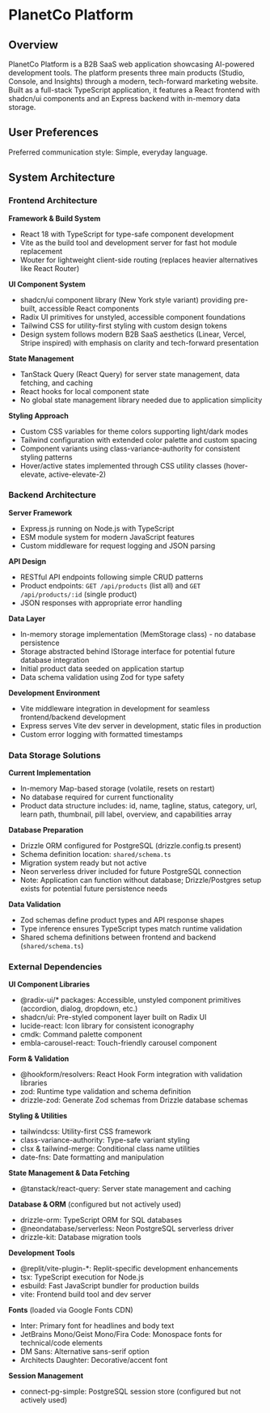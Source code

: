 # PlanetCo Platform

## Overview

PlanetCo Platform is a B2B SaaS web application showcasing AI-powered development tools. The platform presents three main products (Studio, Console, and Insights) through a modern, tech-forward marketing website. Built as a full-stack TypeScript application, it features a React frontend with shadcn/ui components and an Express backend with in-memory data storage.

## User Preferences

Preferred communication style: Simple, everyday language.

## System Architecture

### Frontend Architecture

**Framework & Build System**
- React 18 with TypeScript for type-safe component development
- Vite as the build tool and development server for fast hot module replacement
- Wouter for lightweight client-side routing (replaces heavier alternatives like React Router)

**UI Component System**
- shadcn/ui component library (New York style variant) providing pre-built, accessible React components
- Radix UI primitives for unstyled, accessible component foundations
- Tailwind CSS for utility-first styling with custom design tokens
- Design system follows modern B2B SaaS aesthetics (Linear, Vercel, Stripe inspired) with emphasis on clarity and tech-forward presentation

**State Management**
- TanStack Query (React Query) for server state management, data fetching, and caching
- React hooks for local component state
- No global state management library needed due to application simplicity

**Styling Approach**
- Custom CSS variables for theme colors supporting light/dark modes
- Tailwind configuration with extended color palette and custom spacing
- Component variants using class-variance-authority for consistent styling patterns
- Hover/active states implemented through CSS utility classes (hover-elevate, active-elevate-2)

### Backend Architecture

**Server Framework**
- Express.js running on Node.js with TypeScript
- ESM module system for modern JavaScript features
- Custom middleware for request logging and JSON parsing

**API Design**
- RESTful API endpoints following simple CRUD patterns
- Product endpoints: `GET /api/products` (list all) and `GET /api/products/:id` (single product)
- JSON responses with appropriate error handling

**Data Layer**
- In-memory storage implementation (MemStorage class) - no database persistence
- Storage abstracted behind IStorage interface for potential future database integration
- Initial product data seeded on application startup
- Data schema validation using Zod for type safety

**Development Environment**
- Vite middleware integration in development for seamless frontend/backend development
- Express serves Vite dev server in development, static files in production
- Custom error logging with formatted timestamps

### Data Storage Solutions

**Current Implementation**
- In-memory Map-based storage (volatile, resets on restart)
- No database required for current functionality
- Product data structure includes: id, name, tagline, status, category, url, learn path, thumbnail, pill label, overview, and capabilities array

**Database Preparation**
- Drizzle ORM configured for PostgreSQL (drizzle.config.ts present)
- Schema definition location: `shared/schema.ts`
- Migration system ready but not active
- Neon serverless driver included for future PostgreSQL connection
- Note: Application can function without database; Drizzle/Postgres setup exists for potential future persistence needs

**Data Validation**
- Zod schemas define product types and API response shapes
- Type inference ensures TypeScript types match runtime validation
- Shared schema definitions between frontend and backend (`shared/schema.ts`)

### External Dependencies

**UI Component Libraries**
- @radix-ui/* packages: Accessible, unstyled component primitives (accordion, dialog, dropdown, etc.)
- shadcn/ui: Pre-styled component layer built on Radix UI
- lucide-react: Icon library for consistent iconography
- cmdk: Command palette component
- embla-carousel-react: Touch-friendly carousel component

**Form & Validation**
- @hookform/resolvers: React Hook Form integration with validation libraries
- zod: Runtime type validation and schema definition
- drizzle-zod: Generate Zod schemas from Drizzle database schemas

**Styling & Utilities**
- tailwindcss: Utility-first CSS framework
- class-variance-authority: Type-safe variant styling
- clsx & tailwind-merge: Conditional class name utilities
- date-fns: Date formatting and manipulation

**State Management & Data Fetching**
- @tanstack/react-query: Server state management and caching

**Database & ORM** (configured but not actively used)
- drizzle-orm: TypeScript ORM for SQL databases
- @neondatabase/serverless: Neon PostgreSQL serverless driver
- drizzle-kit: Database migration tools

**Development Tools**
- @replit/vite-plugin-*: Replit-specific development enhancements
- tsx: TypeScript execution for Node.js
- esbuild: Fast JavaScript bundler for production builds
- vite: Frontend build tool and dev server

**Fonts** (loaded via Google Fonts CDN)
- Inter: Primary font for headlines and body text
- JetBrains Mono/Geist Mono/Fira Code: Monospace fonts for technical/code elements
- DM Sans: Alternative sans-serif option
- Architects Daughter: Decorative/accent font

**Session Management**
- connect-pg-simple: PostgreSQL session store (configured but not actively used)